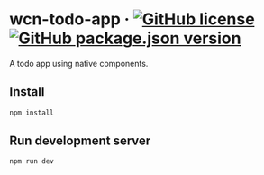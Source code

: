 # wcn-todo-app &middot; [![GitHub license](https://img.shields.io/badge/license-MIT-blue.svg)](https://www.mit.edu/~amini/LICENSE.md) [![GitHub package.json version](https://img.shields.io/github/package-json/v/jhorback/wcn-todo-app)](https://github.com/jhorback/wcn-todo-app/releases)


A todo app using native components.

<!--
Prepare for publishing / talk
  Update Readme to describe what to look for in each application
  Describe the FLUX pattern
  Show how the EventMap can be used to implement the FLUX pattern
  Add comments on each data element on what style and why
  Review talking points that could be useful.
-->

## Install
```js
npm install
```

## Run development server
```js
npm run dev
```
